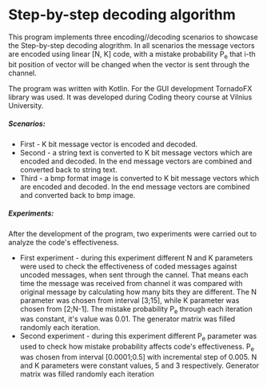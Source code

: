 # Step-by-step decoding algorithm

This program implements three encoding//decoding scenarios to showcase the Step-by-step decoding alogrithm.
In all scenarios the message vectors are encoded using linear \[N, K] code, with a mistake probability P<sub>e</sub> that i-th bit position of vector will be changed when the vector is sent through the channel.  

The program was written with Kotlin. For the GUI development TornadoFX library was used. It was developed during Coding theory course at Vilnius University.

##### Scenarios:
- First - K bit message vector is encoded and decoded.
- Second - a string text is converted to K bit message vectors which are encoded and decoded. In the end message vectors are combined and converted back to string text.
- Third - a bmp format image is converted to K bit message vectors which are encoded and decoded. In the end message vectors are combined and converted back to bmp image.
  
##### Experiments:
After the development of the program, two experiments were carried out to analyze the code's effectiveness.
- First experiment - during this experiment different N and K parameters were used to check the effectiveness of coded messages against uncoded messages, when sent through the cannel. That means each time the message was received from channel it was compared with original message by calculating how many bits they are different. The N parameter was chosen from interval \[3;15], while K parameter was chosen from \[2;N-1]. The mistake probability P<sub>e</sub> through each iteration was constant, it's value was 0.01. The generator matrix was filled randomly each iteration.
- Second experiment - during this experiment different P<sub>e</sub> parameter was used to check how mistake probability affects code's effectiveness. P<sub>e</sub> was chosen from interval \[0.0001;0.5] with incremental step of 0.005. N and K parameters were constant values, 5 and 3 respectively. Generator matrix was filled randomly each iteration
